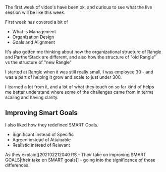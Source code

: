 The first week of video's have been ok, and curious to see what the live session will be like this week.

First week has covered a bit of

- What is Management
- Organization Design
- Goals and Alignment 

It's also gotten me thinking about how the organizational structure of Rangle and PartnerStack are different, and also how the structure of "old Rangle" vs the structure of "new Rangle"

I started at Rangle when it was still really small, I was employee 30 - and was a part of helping it grow and scale to just under 300. 

I learned a lot from it, and a lot of what they touch on so far kind of helps me better understand where some of the challenges came from in terms scaling and having clarity. 

## Improving Smart Goals
I also liked how they redefined SMART Goals.

- Significant instead of Specific
- Agreed instead of Attainable
- Realistic instead of Relevant

As they explain[[202102212040 RS - Their take on improving SMART GOALS|their take on SMART goals]] - going into the significance of those differences.

